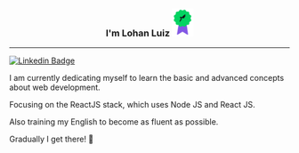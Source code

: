 ### <p align="center">I'm Lohan Luiz <img alt="GoStack Certificated" title="GoStack Certificated" height="50" src="gostack-badge.png" /></p>

---

[![Linkedin Badge](https://img.shields.io/badge/LinkedIn-Lohan%20Luiz-%237159c1)](https://www.linkedin.com/in/lohanluiz/)

I am currently dedicating myself to learn the basic and advanced concepts about web development. 

Focusing on the ReactJS stack, which uses Node JS and React JS.

Also training my English to become as fluent as possible.


Gradually I get there! 🚀
